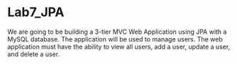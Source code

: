 # Lab7_JPA
 We are going to be building a 3-tier MVC Web Application using JPA with a MySQL database. The application will be used to manage users. The web application must have the ability to view all users, add a user, update a user, and delete a user.
